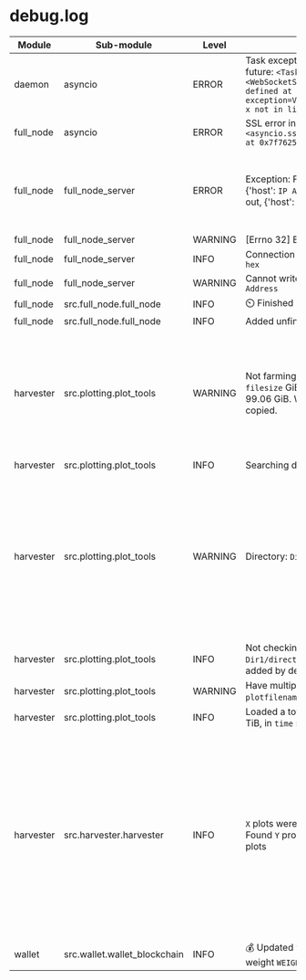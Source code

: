 # debug.log

| Module | Sub-module | Level | Message | Description |
| ---      | ---      | --- | --- | --- |
|daemon | asyncio  | ERROR |   Task exception was never retrieved future: `<Task finished coro=<WebSocketServer.statechanged() done, defined at src\daemon\server.py:316> exception=ValueError('list.remove(x): x not in list')>`
|full_node |asyncio                 | ERROR |   SSL error in data received protocol: `<asyncio.sslproto.SSLProtocol object at 0x7f762544a8>`
|full_node |full_node_server        | ERROR |   Exception: Failed to fetch block `N` from {'host': `IP ADDRESS`, 'port': 8444}, timed out, {'host': `IP ADDRESS`, 'port': 8444}. | Connection to peer failed, other peer connections will take over|
|full_node |full_node_server            | WARNING | [Errno 32] Broken pipe `IP Address`
|full_node |full_node_server            | INFO    | Connection closed: `IP Address`, node id: `hex`
|full_node |full_node_server            | WARNING | Cannot write to closing transport `IP Address`
|full_node |src.full_node.full_node     | INFO    | ⏲️  Finished signage point `N`/64: `hex`
|full_node |src.full_node.full_node     | INFO    | Added unfinished_block `hex`, not farmed
|harvester |src.plotting.plot_tools    | WARNING | Not farming plot `plotfilename`. Size is `filesize` GiB, but expected at least: 99.06 GiB. We assume the file is being copied.| Periodic scan for new plots have discovered partial file - OK if you are in the middle of copying a file|
|harvester |src.plotting.plot_tools | INFO |    Searching directories [`Dir1`,`Dir2`] ||
|harvester |src.plotting.plot_tools | WARNING | Directory: `Dir1` does not exist. | One of your monitored plot folders is no longer accessible - eg external drive offline - if permanent remove from GUI or `chia plots remove -d <Dir1>`|
|harvester |src.plotting.plot_tools | INFO |    Not checking subdirectory `Dir1/directory`, subdirectories not added by default ||
|harvester |src.plotting.plot_tools | WARNING | Have multiple copies of the plot `plotfilename`, not adding it.||
|harvester |src.plotting.plot_tools | INFO |    Loaded a total of `N` plots of size `size` TiB, in `time` seconds||
|harvester |src.harvester.harvester | INFO |`X` plots were eligible for farming `hex`... Found `Y` proofs. Time: `Time` s. Total `Z` plots|This is a vital message and should be seen at regular intervals. Note that `Time` is ideally < 1s. If drive is in sleep mode, may show ~10 seconds, and should be prevented |
| wallet   |src.wallet.wallet_blockchain | INFO | 💰 Updated wallet peak to height `HEIGHT`, weight `WEIGHT`, ||











